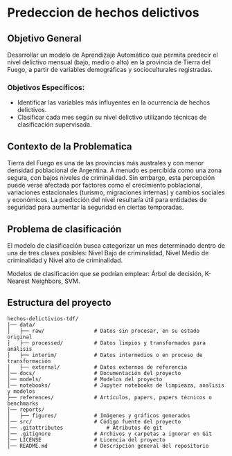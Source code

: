 # Predeccion de hechos delictivos

## Objetivo General
Desarrollar un modelo de Aprendizaje Automático que permita predecir el nivel delictivo mensual (bajo, medio o alto) en la provincia de Tierra del Fuego, a partir de variables demográficas y socioculturales registradas.

### Objetivos Específicos:
- Identificar las variables más influyentes en la ocurrencia de hechos
delictivos.
- Clasificar cada mes según su nivel delictivo utilizando técnicas de
clasificación supervisada.


## Contexto de la Problematica
Tierra del Fuego es una de las provincias más australes y con menor densidad poblacional de Argentina. A menudo es percibida como una zona segura, con bajos niveles de criminalidad. Sin embargo, esta percepción puede verse afectada por factores como el crecimiento poblacional, variaciones estacionales (turismo, migraciones internas) y cambios sociales y económicos. La predicción del nivel resultaría útil para entidades de seguridad para aumentar la seguridad en ciertas temporadas.

## Problema de clasificación
El modelo de clasificación busca categorizar un mes determinado dentro de una de tres clases posibles: Nivel Bajo de criminalidad, Nivel Medio de criminalidad y Nivel alto de criminalidad.

Modelos de clasificación que se podrían emplear: Árbol de decisión, K-Nearest Neighbors, SVM.
## Estructura del proyecto

```text
hechos-delictivios-tdf/
│── data/
│   ├── raw/                # Datos sin procesar, en su estado original
│   ├── processed/          # Datos limpios y transformados para análisis
│   ├── interim/            # Datos intermedios o en proceso de transformación
│   ├── external/           # Datos externos de referencia
│── docs/                   # Documentación del proyecto 
│── models/                 # Modelos del proyecto
│── notebooks/              # Jupyter notebooks de limpieaza, analisis y modelos
├── references/             # Artículos, papers, papers técnicos o benchmarks
│── reports/
│   ├── figures/            # Imágenes y gráficos generados
│── src/                    # Código fuente del proyecto
│── .gitattributes              # Atributos de git
│── .gitignore              # Archivos y carpetas a ignorar en Git
│── LICENSE                 # Licencia del proyecto
│── README.md               # Descripción general del repositorio
```
